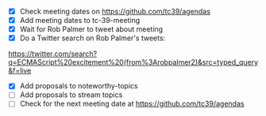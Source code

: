 - [x] Check meeting dates on https://github.com/tc39/agendas
- [x] Add meeting dates to tc-39-meeting
- [x] Wait for Rob Palmer to tweet about meeting
- [x] Do a Twitter search on Rob Palmer's tweets:

https://twitter.com/search?q=ECMAScript%20excitement%20(from%3Arobpalmer2)&src=typed_query&f=live

- [x] Add proposals to noteworthy-topics
- [ ] Add proposals to stream topics
- [ ] Check for the next meeting date at https://github.com/tc39/agendas

